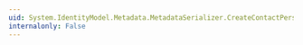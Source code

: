 ```yaml
---
uid: System.IdentityModel.Metadata.MetadataSerializer.CreateContactPersonInstance
internalonly: False
---
```

